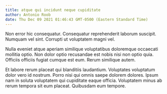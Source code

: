 ```yaml
---
title: atque qui incidunt neque cupiditate
author: Antonio Roob
date: Thu Dec 09 2021 01:46:43 GMT-0500 (Eastern Standard Time)
---
```

Non error hic consequatur. Consequatur reprehenderit laborum suscipit. Numquam vel sint. Corrupti ut voluptatem magni vel.

 Nulla eveniet atque aperiam similique voluptatibus doloremque occaecati mollitia optio. Non dolor optio recusandae est nobis nisi non optio quia. Officiis officiis fugiat cumque est eum. Rerum similique autem.

 Et labore rerum placeat qui blanditiis laudantium. Voluptates voluptatum dolor vero id nostrum. Porro nisi qui omnis saepe dolorem dolores. Ipsum nam in soluta voluptatem qui cupiditate eaque officia. Voluptatem minus ab rerum tempora sit eum placeat. Quibusdam eum tempore.